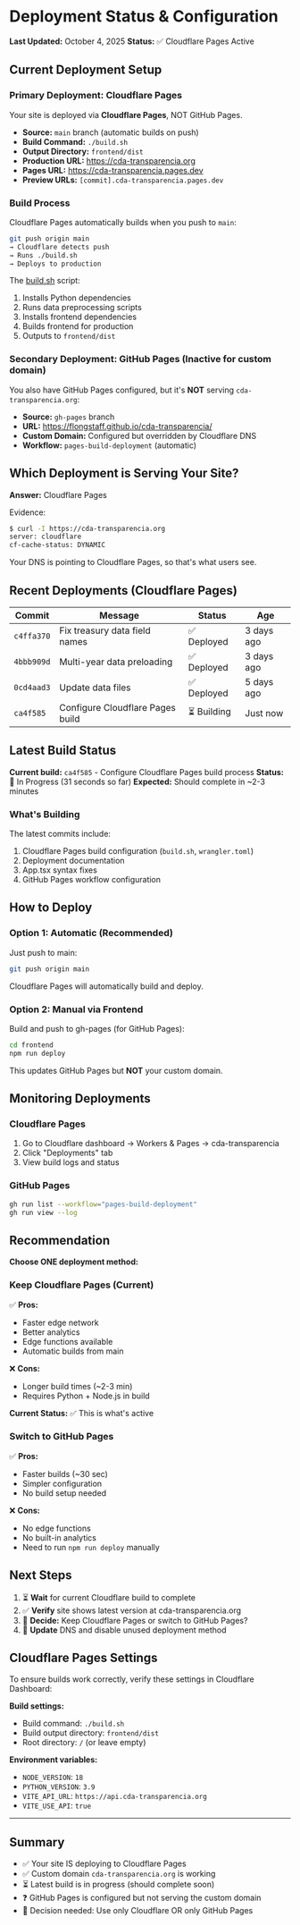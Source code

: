 # Deployment Status & Configuration

**Last Updated:** October 4, 2025
**Status:** ✅ Cloudflare Pages Active

## Current Deployment Setup

### Primary Deployment: Cloudflare Pages

Your site is deployed via **Cloudflare Pages**, NOT GitHub Pages.

- **Source:** `main` branch (automatic builds on push)
- **Build Command:** `./build.sh`
- **Output Directory:** `frontend/dist`
- **Production URL:** https://cda-transparencia.org
- **Pages URL:** https://cda-transparencia.pages.dev
- **Preview URLs:** `[commit].cda-transparencia.pages.dev`

### Build Process

Cloudflare Pages automatically builds when you push to `main`:

```bash
git push origin main
→ Cloudflare detects push
→ Runs ./build.sh
→ Deploys to production
```

The [build.sh](build.sh) script:
1. Installs Python dependencies
2. Runs data preprocessing scripts
3. Installs frontend dependencies
4. Builds frontend for production
5. Outputs to `frontend/dist`

### Secondary Deployment: GitHub Pages (Inactive for custom domain)

You also have GitHub Pages configured, but it's **NOT** serving `cda-transparencia.org`:

- **Source:** `gh-pages` branch
- **URL:** https://flongstaff.github.io/cda-transparencia/
- **Custom Domain:** Configured but overridden by Cloudflare DNS
- **Workflow:** `pages-build-deployment` (automatic)

## Which Deployment is Serving Your Site?

**Answer:** Cloudflare Pages

Evidence:
```bash
$ curl -I https://cda-transparencia.org
server: cloudflare
cf-cache-status: DYNAMIC
```

Your DNS is pointing to Cloudflare Pages, so that's what users see.

## Recent Deployments (Cloudflare Pages)

| Commit | Message | Status | Age |
|--------|---------|--------|-----|
| `c4ffa370` | Fix treasury data field names | ✅ Deployed | 3 days ago |
| `4bbb909d` | Multi-year data preloading | ✅ Deployed | 3 days ago |
| `0cd4aad3` | Update data files | ✅ Deployed | 5 days ago |
| `ca4f585` | Configure Cloudflare Pages build | ⏳ Building | Just now |

## Latest Build Status

**Current build:** `ca4f585` - Configure Cloudflare Pages build process
**Status:** 🔨 In Progress (31 seconds so far)
**Expected:** Should complete in ~2-3 minutes

### What's Building

The latest commits include:
1. Cloudflare Pages build configuration (`build.sh`, `wrangler.toml`)
2. Deployment documentation
3. App.tsx syntax fixes
4. GitHub Pages workflow configuration

## How to Deploy

### Option 1: Automatic (Recommended)
Just push to main:
```bash
git push origin main
```
Cloudflare Pages will automatically build and deploy.

### Option 2: Manual via Frontend
Build and push to gh-pages (for GitHub Pages):
```bash
cd frontend
npm run deploy
```
This updates GitHub Pages but **NOT** your custom domain.

## Monitoring Deployments

### Cloudflare Pages
1. Go to Cloudflare dashboard → Workers & Pages → cda-transparencia
2. Click "Deployments" tab
3. View build logs and status

### GitHub Pages
```bash
gh run list --workflow="pages-build-deployment"
gh run view --log
```

## Recommendation

**Choose ONE deployment method:**

### Keep Cloudflare Pages (Current)
✅ **Pros:**
- Faster edge network
- Better analytics
- Edge functions available
- Automatic builds from main

❌ **Cons:**
- Longer build times (~2-3 min)
- Requires Python + Node.js in build

**Current Status:** ✅ This is what's active

### Switch to GitHub Pages
✅ **Pros:**
- Faster builds (~30 sec)
- Simpler configuration
- No build setup needed

❌ **Cons:**
- No edge functions
- No built-in analytics
- Need to run `npm run deploy` manually

## Next Steps

1. ⏳ **Wait** for current Cloudflare build to complete
2. ✅ **Verify** site shows latest version at cda-transparencia.org
3. 🎯 **Decide:** Keep Cloudflare Pages or switch to GitHub Pages?
4. 📝 **Update** DNS and disable unused deployment method

## Cloudflare Pages Settings

To ensure builds work correctly, verify these settings in Cloudflare Dashboard:

**Build settings:**
- Build command: `./build.sh`
- Build output directory: `frontend/dist`
- Root directory: `/` (or leave empty)

**Environment variables:**
- `NODE_VERSION`: `18`
- `PYTHON_VERSION`: `3.9`
- `VITE_API_URL`: `https://api.cda-transparencia.org`
- `VITE_USE_API`: `true`

---

## Summary

- ✅ Your site IS deploying to Cloudflare Pages
- ✅ Custom domain `cda-transparencia.org` is working
- ⏳ Latest build is in progress (should complete soon)
- ❓ GitHub Pages is configured but not serving the custom domain
- 🎯 Decision needed: Use only Cloudflare OR only GitHub Pages
